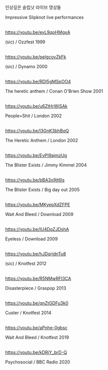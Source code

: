 인상깊은 슬립낫 라이브 영상들

Impressive Slipknot live performances
<br/><br/>

<https://youtu.be/evL9qoHMgxA>

(sic) / Ozzfest 1999
<br/><br/>

<https://youtu.be/pelgcovZkFk>

(sic) / Dynamo 2000
<br/><br/>

<https://youtu.be/RDI5gMSpOO4>

The heretic anthem / Conan O'Brien Show 2001
<br/><br/>

<https://youtu.be/u6ZtHrWiSAk>

People=Shit / London 2002
<br/><br/>

<https://youtu.be/l3GnK3bhBqQ>

The Heretic Anthem / London 2002
<br/><br/>

<https://youtu.be/EvPI9ajmzUg>

The Blister Exists / Jimmy Kimmel 2004
<br/><br/>

<https://youtu.be/bBA3x9jt6Is>

The Blister Exists / Big day out 2005
<br/><br/>

<https://youtu.be/MKyepXdZFPE>

Wait And Bleed / Download 2009
<br/><br/>

<https://youtu.be/IU4DqZJDshA>

Eyeless / Download 2009
<br/><br/>

<https://youtu.be/hJDqrjdnTu8>

(sic) / Knotfest 2012
<br/><br/>

<https://youtu.be/R5NMwRFI3CA>

Disasterpiece / Graspop 2013
<br/><br/>

<https://youtu.be/qnZtGDFu3k0>

Custer / Knotfest 2014
<br/><br/>

<https://youtu.be/aPnhe-0gbsc>

Wait And Bleed / Knotfest 2019
<br/><br/>

<https://youtu.be/kDRiY_brD-Q>

Psychosocial / BBC Radio 2020
